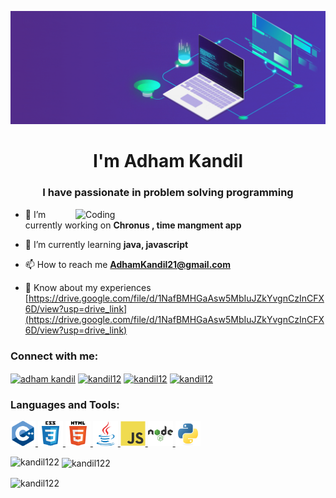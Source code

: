 ![MasterHead](https://raw.githubusercontent.com/KShukhrat/KShukhrat/main/assets/header_gif.gif)
<h1 align="center">I'm Adham Kandil</h1>
<h3 align="center">I have passionate in problem solving programming</h3>
<img align="right" alt="Coding" width="400" src="https://cdn.dribbble.com/users/1162077/screenshots/3848914/programmer.gif">

- 🔭 I’m currently working on **Chronus , time mangment app**

- 🌱 I’m currently learning **java, javascript**

- 📫 How to reach me **AdhamKandil21@gmail.com**

- 📄 Know about my experiences [https://drive.google.com/file/d/1NafBMHGaAsw5MbIuJZkYvgnCzInCFX6D/view?usp=drive_link](https://drive.google.com/file/d/1NafBMHGaAsw5MbIuJZkYvgnCzInCFX6D/view?usp=drive_link)

<h3 align="left">Connect with me:</h3>
<p align="left">
<a href="https://linkedin.com/in/adham kandil" target="blank"><img align="center" src="https://raw.githubusercontent.com/rahuldkjain/github-profile-readme-generator/master/src/images/icons/Social/linked-in-alt.svg" alt="adham kandil" height="30" width="40" /></a>
<a href="https://www.hackerrank.com/kandil12" target="blank"><img align="center" src="https://raw.githubusercontent.com/rahuldkjain/github-profile-readme-generator/master/src/images/icons/Social/hackerrank.svg" alt="kandil12" height="30" width="40" /></a>
<a href="https://codeforces.com/profile/kandil12" target="blank"><img align="center" src="https://raw.githubusercontent.com/rahuldkjain/github-profile-readme-generator/master/src/images/icons/Social/codeforces.svg" alt="kandil12" height="30" width="40" /></a>
<a href="https://www.leetcode.com/kandil12" target="blank"><img align="center" src="https://raw.githubusercontent.com/rahuldkjain/github-profile-readme-generator/master/src/images/icons/Social/leet-code.svg" alt="kandil12" height="30" width="40" /></a>
</p>

<h3 align="left">Languages and Tools:</h3>
<p align="left"> <a href="https://www.w3schools.com/cpp/" target="_blank" rel="noreferrer"> <img src="https://raw.githubusercontent.com/devicons/devicon/master/icons/cplusplus/cplusplus-original.svg" alt="cplusplus" width="40" height="40"/> </a> <a href="https://www.w3schools.com/css/" target="_blank" rel="noreferrer"> <img src="https://raw.githubusercontent.com/devicons/devicon/master/icons/css3/css3-original-wordmark.svg" alt="css3" width="40" height="40"/> </a> <a href="https://www.w3.org/html/" target="_blank" rel="noreferrer"> <img src="https://raw.githubusercontent.com/devicons/devicon/master/icons/html5/html5-original-wordmark.svg" alt="html5" width="40" height="40"/> </a> <a href="https://www.java.com" target="_blank" rel="noreferrer"> <img src="https://raw.githubusercontent.com/devicons/devicon/master/icons/java/java-original.svg" alt="java" width="40" height="40"/> </a> <a href="https://developer.mozilla.org/en-US/docs/Web/JavaScript" target="_blank" rel="noreferrer"> <img src="https://raw.githubusercontent.com/devicons/devicon/master/icons/javascript/javascript-original.svg" alt="javascript" width="40" height="40"/> </a> <a href="https://nodejs.org" target="_blank" rel="noreferrer"> <img src="https://raw.githubusercontent.com/devicons/devicon/master/icons/nodejs/nodejs-original-wordmark.svg" alt="nodejs" width="40" height="40"/> </a> <a href="https://www.python.org" target="_blank" rel="noreferrer"> <img src="https://raw.githubusercontent.com/devicons/devicon/master/icons/python/python-original.svg" alt="python" width="40" height="40"/> </a> </p>

<p><img align="left" src="https://github-readme-stats.vercel.app/api/top-langs?username=kandil122&show_icons=true&locale=en&layout=compact" alt="kandil122" /></p>

<p>&nbsp;<img align="center" src="https://github-readme-stats.vercel.app/api?username=kandil122&show_icons=true&locale=en" alt="kandil122" /></p>

<p><img align="center" src="https://github-readme-streak-stats.herokuapp.com/?user=kandil122&" alt="kandil122" /></p>
